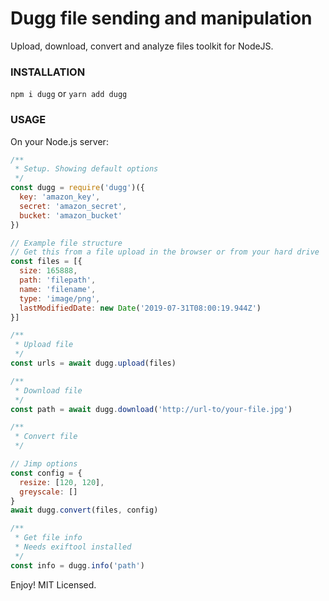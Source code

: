 # Dugg file sending and manipulation

Upload, download, convert and analyze files toolkit for NodeJS.

### INSTALLATION
```npm i dugg``` or ```yarn add dugg```

### USAGE
On your Node.js server:
```javascript
/**
 * Setup. Showing default options
 */
const dugg = require('dugg')({
  key: 'amazon_key',
  secret: 'amazon_secret',
  bucket: 'amazon_bucket'
})

// Example file structure
// Get this from a file upload in the browser or from your hard drive
const files = [{
  size: 165888,
  path: 'filepath',
  name: 'filename',
  type: 'image/png',
  lastModifiedDate: new Date('2019-07-31T08:00:19.944Z')
}]

/**
 * Upload file
 */
const urls = await dugg.upload(files)

/**
 * Download file
 */
const path = await dugg.download('http://url-to/your-file.jpg')

/**
 * Convert file
 */

// Jimp options
const config = {
  resize: [120, 120],
  greyscale: []
}
await dugg.convert(files, config)

/**
 * Get file info
 * Needs exiftool installed
 */
const info = dugg.info('path')
```
Enjoy! MIT Licensed.
